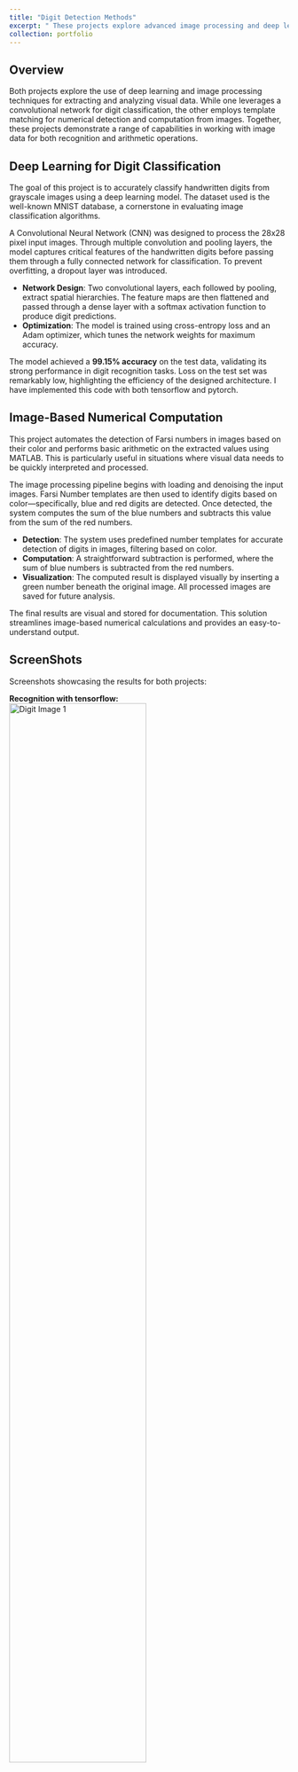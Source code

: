```yaml
---
title: "Digit Detection Methods"
excerpt: " These projects explore advanced image processing and deep learning techniques for digit classification and numerical computation using convolutional networks and template matching."
collection: portfolio
---
```


## Overview

Both projects explore the use of deep learning and image processing techniques for extracting and analyzing visual data. While one leverages a convolutional network for digit classification, the other employs template matching for numerical detection and computation from images. Together, these projects demonstrate a range of capabilities in working with image data for both recognition and arithmetic operations.

## Deep Learning for Digit Classification

The goal of this project is to accurately classify handwritten digits from grayscale images using a deep learning model. The dataset used is the well-known MNIST database, a cornerstone in evaluating image classification algorithms.

A Convolutional Neural Network (CNN) was designed to process the 28x28 pixel input images. Through multiple convolution and pooling layers, the model captures critical features of the handwritten digits before passing them through a fully connected network for classification. To prevent overfitting, a dropout layer was introduced.

- **Network Design**: Two convolutional layers, each followed by pooling, extract spatial hierarchies. The feature maps are then flattened and passed through a dense layer with a softmax activation function to produce digit predictions.
- **Optimization**: The model is trained using cross-entropy loss and an Adam optimizer, which tunes the network weights for maximum accuracy.
  
The model achieved a **99.15% accuracy** on the test data, validating its strong performance in digit recognition tasks. Loss on the test set was remarkably low, highlighting the efficiency of the designed architecture. I have implemented this code with both tensorflow and pytorch.

## Image-Based Numerical Computation

This project automates the detection of Farsi numbers in images based on their color and performs basic arithmetic on the extracted values using MATLAB. This is particularly useful in situations where visual data needs to be quickly interpreted and processed.

The image processing pipeline begins with loading and denoising the input images. Farsi Number templates are then used to identify digits based on color—specifically, blue and red digits are detected. Once detected, the system computes the sum of the blue numbers and subtracts this value from the sum of the red numbers.

- **Detection**: The system uses predefined number templates for accurate detection of digits in images, filtering based on color.
- **Computation**: A straightforward subtraction is performed, where the sum of blue numbers is subtracted from the red numbers.
- **Visualization**: The computed result is displayed visually by inserting a green number beneath the original image. All processed images are saved for future analysis.

The final results are visual and stored for documentation. This solution streamlines image-based numerical calculations and provides an easy-to-understand output.

## ScreenShots

Screenshots showcasing the results for both projects:

**Recognition with tensorflow:**
<br/>
<img src='https://orgonah.github.io/YasinDanesh.github.io/images/Python-Digit.png' alt='Digit Image 1' style="margin-bottom:15px; width: 70%">
<br/>

**Recognition with MATLAB:**
<br/>
Input example:
<br/>
<img src='https://orgonah.github.io/YasinDanesh.github.io/images/Matlab-Digit-in.png' alt='Digit Image 2' style="margin-bottom:15px; width: 70%">
<br/>
<br/>
Denoise and detect Farsi numbers:
<br/>
<img src='https://orgonah.github.io/YasinDanesh.github.io/images/Matlab-Digit-out1.png' alt='Digit Image 3' style="margin-bottom:15px; width: 70%">
<br/>
<br/>
Subtracts the sum of blue numbers from the sum of
red numbers and put it below the image in Farsi:
<br/>
<img src='https://orgonah.github.io/YasinDanesh.github.io/images/Matlab-Digit-out2.png' alt='Digit Image 4' style="margin-bottom:15px; width: 70%">
<br/>
<br/>
<br/>
For full code and further details, visit [MATLAB project](https://github.com/Orgonah/Image-Number-Detection-and-Computation), [Tensorflow project](https://github.com/Orgonah/Digit-Recognition-CNN) and [Pytorch project](https://github.com/Orgonah/MNIST-Classification).

